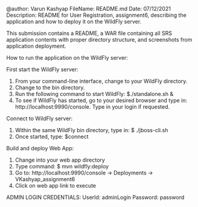 @author: Varun Kashyap
FileName: README.md
Date: 07/12/2021
Description: README for User Registration, assignment6, describing the application and how to deploy it on the WildFly server.

This submission contains a README, a WAR file containing all SRS application contents with proper directory structure,
and screenshots from application deployment.

How to run the application on the WildFly server:

First start the WildFly server:
1) From your command-line interface, change to your WildFly directory. 
2) Change to the bin directory.
3) Run the following command to start WildFly: $./standalone.sh &
4) To see if WildFly has started, go to your desired browser and type in: http://localhost:9990/console. Type in your login if requested.

Connect to WildFly server:
1) Within the same WildFly bin directory, type in: $ ./jboss-cli.sh
2) Once started, type: $connect

Build and deploy Web App:
1) Change into your web app directory
2) Type command: $ mvn wildfly:deploy
3) Go to: http://localhost:9990/console -> Deployments -> VKashyap_assignment6
4) Click on web app link to execute

ADMIN LOGIN CREDENTIALS:
UserId: adminLogin
Password: password